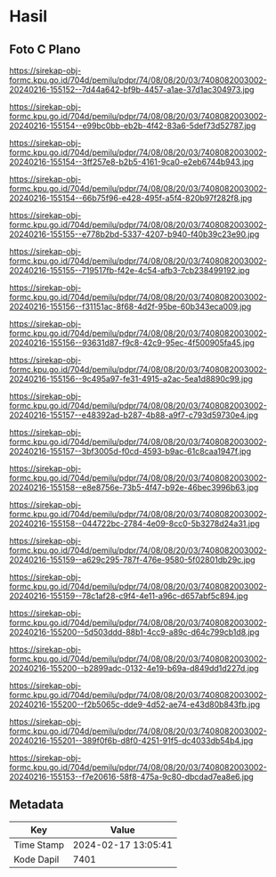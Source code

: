 # Hasil

## Foto C Plano

https://sirekap-obj-formc.kpu.go.id/704d/pemilu/pdpr/74/08/08/20/03/7408082003002-20240216-155152--7d44a642-bf9b-4457-a1ae-37d1ac304973.jpg

https://sirekap-obj-formc.kpu.go.id/704d/pemilu/pdpr/74/08/08/20/03/7408082003002-20240216-155154--e99bc0bb-eb2b-4f42-83a6-5def73d52787.jpg

https://sirekap-obj-formc.kpu.go.id/704d/pemilu/pdpr/74/08/08/20/03/7408082003002-20240216-155154--3ff257e8-b2b5-4161-9ca0-e2eb6744b943.jpg

https://sirekap-obj-formc.kpu.go.id/704d/pemilu/pdpr/74/08/08/20/03/7408082003002-20240216-155154--66b75f96-e428-495f-a5f4-820b97f282f8.jpg

https://sirekap-obj-formc.kpu.go.id/704d/pemilu/pdpr/74/08/08/20/03/7408082003002-20240216-155155--e778b2bd-5337-4207-b940-f40b39c23e90.jpg

https://sirekap-obj-formc.kpu.go.id/704d/pemilu/pdpr/74/08/08/20/03/7408082003002-20240216-155155--719517fb-f42e-4c54-afb3-7cb238499192.jpg

https://sirekap-obj-formc.kpu.go.id/704d/pemilu/pdpr/74/08/08/20/03/7408082003002-20240216-155156--f31151ac-8f68-4d2f-95be-60b343eca009.jpg

https://sirekap-obj-formc.kpu.go.id/704d/pemilu/pdpr/74/08/08/20/03/7408082003002-20240216-155156--93631d87-f9c8-42c9-95ec-4f500905fa45.jpg

https://sirekap-obj-formc.kpu.go.id/704d/pemilu/pdpr/74/08/08/20/03/7408082003002-20240216-155156--9c495a97-fe31-4915-a2ac-5ea1d8890c99.jpg

https://sirekap-obj-formc.kpu.go.id/704d/pemilu/pdpr/74/08/08/20/03/7408082003002-20240216-155157--e48392ad-b287-4b88-a9f7-c793d59730e4.jpg

https://sirekap-obj-formc.kpu.go.id/704d/pemilu/pdpr/74/08/08/20/03/7408082003002-20240216-155157--3bf3005d-f0cd-4593-b9ac-61c8caa1947f.jpg

https://sirekap-obj-formc.kpu.go.id/704d/pemilu/pdpr/74/08/08/20/03/7408082003002-20240216-155158--e8e8756e-73b5-4f47-b92e-46bec3996b63.jpg

https://sirekap-obj-formc.kpu.go.id/704d/pemilu/pdpr/74/08/08/20/03/7408082003002-20240216-155158--044722bc-2784-4e09-8cc0-5b3278d24a31.jpg

https://sirekap-obj-formc.kpu.go.id/704d/pemilu/pdpr/74/08/08/20/03/7408082003002-20240216-155159--a629c295-787f-476e-9580-5f02801db29c.jpg

https://sirekap-obj-formc.kpu.go.id/704d/pemilu/pdpr/74/08/08/20/03/7408082003002-20240216-155159--78c1af28-c9f4-4e11-a96c-d657abf5c894.jpg

https://sirekap-obj-formc.kpu.go.id/704d/pemilu/pdpr/74/08/08/20/03/7408082003002-20240216-155200--5d503ddd-88b1-4cc9-a89c-d64c799cb1d8.jpg

https://sirekap-obj-formc.kpu.go.id/704d/pemilu/pdpr/74/08/08/20/03/7408082003002-20240216-155200--b2899adc-0132-4e19-b69a-d849dd1d227d.jpg

https://sirekap-obj-formc.kpu.go.id/704d/pemilu/pdpr/74/08/08/20/03/7408082003002-20240216-155200--f2b5065c-dde9-4d52-ae74-e43d80b843fb.jpg

https://sirekap-obj-formc.kpu.go.id/704d/pemilu/pdpr/74/08/08/20/03/7408082003002-20240216-155201--389f0f6b-d8f0-4251-91f5-dc4033db54b4.jpg

https://sirekap-obj-formc.kpu.go.id/704d/pemilu/pdpr/74/08/08/20/03/7408082003002-20240216-155153--f7e20616-58f8-475a-9c80-dbcdad7ea8e6.jpg


## Metadata

| Key        | Value               |
| ---------- | ------------------- |
| Time Stamp | 2024-02-17 13:05:41 |
| Kode Dapil | 7401                |



